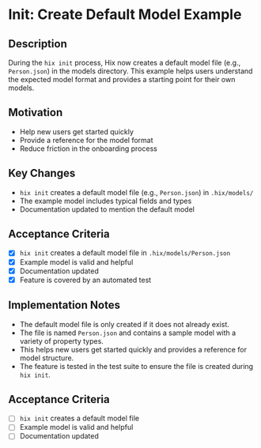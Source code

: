 # Init: Create Default Model Example

## Description
During the `hix init` process, Hix now creates a default model file (e.g., `Person.json`) in the models directory. This example helps users understand the expected model format and provides a starting point for their own models.

## Motivation
- Help new users get started quickly
- Provide a reference for the model format
- Reduce friction in the onboarding process

## Key Changes
- `hix init` creates a default model file (e.g., `Person.json`) in `.hix/models/`
- The example model includes typical fields and types
- Documentation updated to mention the default model

## Acceptance Criteria
- [x] `hix init` creates a default model file in `.hix/models/Person.json`
- [x] Example model is valid and helpful
- [x] Documentation updated
- [x] Feature is covered by an automated test

## Implementation Notes
- The default model file is only created if it does not already exist.
- The file is named `Person.json` and contains a sample model with a variety of property types.
- This helps new users get started quickly and provides a reference for model structure.
- The feature is tested in the test suite to ensure the file is created during `hix init`.

## Acceptance Criteria
- [ ] `hix init` creates a default model file
- [ ] Example model is valid and helpful
- [ ] Documentation updated 